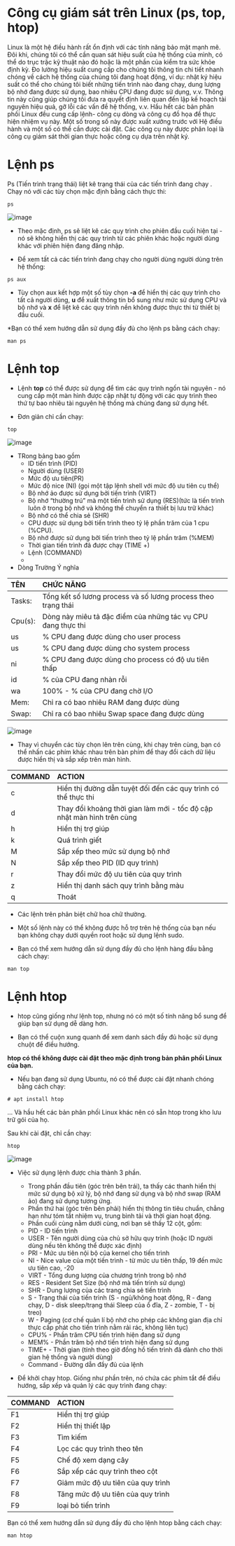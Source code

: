 # Công cụ giám sát trên Linux (ps, top, htop)

Linux là một hệ điều hành rất ổn định với các tính năng bảo mật mạnh mẽ. Đôi khi, chúng tôi có thể cần quan sát hiệu suất của hệ thống của mình, có thể do trục trặc kỹ thuật nào đó hoặc là một phần của kiểm tra sức khỏe định kỳ. Đo lường hiệu suất cung cấp cho chúng tôi thông tin chi tiết nhanh chóng về cách hệ thống của chúng tôi đang hoạt động, ví dụ: nhật ký hiệu suất có thể cho chúng tôi biết những tiến trình nào đang chạy, dung lượng bộ nhớ đang được sử dụng, bao nhiêu CPU đang được sử dụng, v.v. Thông tin này cũng giúp chúng tôi đưa ra quyết định liên quan đến lập kế hoạch tài nguyên hiệu quả, gỡ lỗi các vấn đề hệ thống, v.v. Hầu hết các bản phân phối Linux đều cung cấp lệnh- công cụ dòng và công cụ đồ họa để thực hiện nhiệm vụ này. Một số trong số này được xuất xưởng trước với Hệ điều hành và một số có thể cần được cài đặt. Các công cụ này được phân loại là công cụ giám sát thời gian thực hoặc công cụ dựa trên nhật ký. 
# Lệnh ps

Ps (Tiến trình trạng thái) liệt kê trạng thái của các tiến trình đang chạy . Chạy nó với các tùy chọn mặc định bằng cách thực thi:
```
ps
```
![image](https://user-images.githubusercontent.com/91528234/197142804-e64031ed-7df3-4e32-98a9-65a6bdf407bc.png)



* Theo mặc định, ps sẽ liệt kê các quy trình cho phiên đầu cuối hiện tại - nó sẽ không hiển thị các quy trình từ các phiên khác hoặc người dùng khác với phiên hiện đang đăng nhập.

* Để xem tất cả các tiến trình đang chạy cho người dùng người dùng trên hệ thống:
```
ps aux
```

* Tùy chọn aux kết hợp một số tùy chọn **-a** để hiển thị các quy trình cho tất cả người dùng, **u** để xuất thông tin bổ sung như mức sử dụng CPU và bộ nhớ và **x** để liệt kê các quy trình nền không được thực thi từ thiết bị đầu cuối.

*Bạn có thể xem hướng dẫn sử dụng đầy đủ cho lệnh ps bằng cách chạy:
```
man ps
```
# Lệnh top

* Lệnh **top** có thể được sử dụng để tìm các quy trình ngốn tài nguyên - nó cung cấp một màn hình được cập nhật tự động với các quy trình theo thứ tự bao nhiêu tài nguyên hệ thống mà chúng đang sử dụng hết.

* Đơn giản chỉ cần chạy:
```
top
```
![image](https://user-images.githubusercontent.com/91528234/197145354-554f4959-6c44-4486-a9e7-b56aa3aeef62.png)

* TRong bảng bao gồm
  * ID tiến trình (PID)
  * Người dùng (USER)
  * Mức độ ưu tiên(PR)
  * Mức độ nice (NI) (gọi một tập lệnh shell với mức độ ưu tiên cụ thể)
  * Bộ nhớ ảo được sử dụng bởi tiến trình (VIRT)
  * Bộ nhớ “thường trú” mà một tiến trình sử dụng (RES)(tức là tiến trình luôn ở trong bộ nhớ và không thể chuyển ra thiết bị lưu trữ khác)
  * Bộ nhớ có thể chia sẻ (SHR)
  * CPU được sử dụng bởi tiến trình theo tỷ lệ phần trăm của 1 cpu (%CPU).
  * Bộ nhớ được sử dụng bởi tiến trình theo tỷ lệ phần trăm (%MEM)
  * Thời gian tiến trình đã được chạy (TIME +)
  * Lệnh (COMMAND)
  * 
* Dòng	Trường	Ý nghĩa

|TÊN| CHỨC NĂNG	 |
| :---- | :---- |
Tasks:	| Tổng kết số lương process và số lương process theo trạng thái
Cpu(s):	|Dòng này miêu tả đặc điểm của những tác vụ CPU đang thực thi
 us	| % CPU đang được dùng cho user process
us	| % CPU đang được dùng cho system process
 ni	| % CPU đang được dùng cho process có độ ưu tiên thấp
id	| % của CPU đang nhàn rỗi
 wa	| 100% - % của CPU đang chờ I/O
Mem:	| Chỉ ra có bao nhiêu RAM đang được dùng
Swap:	| Chỉ ra có bao nhiêu Swap space đang được dùng


![image](https://user-images.githubusercontent.com/91528234/197159433-0e4c332a-6ddb-4ba2-aa2f-77c7264e30ca.png)


* Thay vì chuyển các tùy chọn lên trên cùng, khi chạy trên cùng, bạn có thể nhấn các phím khác nhau trên bàn phím để thay đổi cách dữ liệu được hiển thị và sắp xếp trên màn hình.

|COMMAND| 	ACTION |
| :---- | :---- |
c | Hiển thị đường dẫn tuyệt đối đến các quy trình có thể thực thi
d | Thay đổi khoảng thời gian làm mới - tốc độ cập nhật màn hình trên cùng
h | Hiển thị trợ giúp
k | Quá trình giết
M | Sắp xếp theo mức sử dụng bộ nhớ
N | Sắp xếp theo PID (ID quy trình)
r | Thay đổi mức độ ưu tiên của quy trình
z | Hiển thị danh sách quy trình bằng màu
q | Thoát

* Các lệnh trên phân biệt chữ hoa chữ thường.

* Một số lệnh này có thể không được hỗ trợ trên hệ thống của bạn nếu bạn không chạy dưới quyền root hoặc sử dụng lệnh sudo.

* Bạn có thể xem hướng dẫn sử dụng đầy đủ cho lệnh hàng đầu bằng cách chạy:

```
man top
```

# Lệnh htop

* htop cũng giống như lệnh top, nhưng nó có một số tính năng bổ sung để giúp bạn sử dụng dễ dàng hơn.

* Bạn có thể cuộn xung quanh để xem danh sách đầy đủ hoặc sử dụng chuột để điều hướng.

**htop có thể không được cài đặt theo mặc định trong bản phân phối Linux của bạn.**

* Nếu bạn đang sử dụng Ubuntu, nó có thể được cài đặt nhanh chóng bằng cách chạy:
```
# apt install htop
```
… Và hầu hết các bản phân phối Linux khác nên có sẵn htop trong kho lưu trữ gói của họ.

Sau khi cài đặt, chỉ cần chạy:
```
htop
```
![image](https://user-images.githubusercontent.com/91528234/197145460-b71f59b1-4adb-4938-8b96-03d153375ae9.png)

* Việc sử dụng lệnh được chia thành 3 phần.

  * Trong phần đầu tiên (góc trên bên trái), ta thấy các thanh hiển thị mức sử dụng bộ xử lý, bộ nhớ đang sử dụng và bộ nhớ swap (RAM ảo) đang sử dụng tương ứng.
  * Phần thứ hai (góc trên bên phải) hiển thị thông tin tiêu chuẩn, chẳng hạn như tóm tắt nhiệm vụ, trung bình tải và thời gian hoạt động.
  * Phần cuối cùng nằm dưới cùng, nơi bạn sẽ thấy 12 cột, gồm:
  * PID - ID tiến trình
  * USER - Tên người dùng của chủ sở hữu quy trình (hoặc ID người dùng nếu tên không thể được xác định)
  * PRI - Mức ưu tiên nội bộ của kernel cho tiến trình
  * NI - Nice value của một tiến trình - từ mức ưu tiên thấp, 19 đến mức ưu tiên cao, -20
  * VIRT - Tổng dung lượng của chương trình trong bộ nhớ
  * RES - Resident Set Size (bộ nhớ mà tiến trình sử dụng)
  * SHR - Dung lượng của các trang chia sẻ tiến trình
  * S - Trạng thái của tiến trình (S - ngủ/không hoạt động, R - đang chạy, D - disk sleep/trạng thái Sleep của ổ đĩa, Z - zombie, T - bị treo)
  * W - Paging (cơ chế quản lí bộ nhớ cho phép các không gian địa chỉ thực cấp phát cho tiến trình nằm rải rác, không liên tục)
  * CPU% - Phần trăm CPU tiến trình hiện đang sử dụng
  * MEM% - Phần trăm bộ nhớ tiến trình hiện đang sử dụng
  * TIME+ - Thời gian (tính theo giờ đồng hồ tiến trình đã dành cho thời gian hệ thống và người dùng)
  * Command - Đường dẫn đầy đủ của lệnh
 
* Để khởi chạy htop. Giống như phần trên, nó chứa các phím tắt để điều hướng, sắp xếp và quản lý các quy trình đang chạy:

|COMMAND| 	ACTION |
| :---- | :---- |
F1 | Hiển thị trợ giúp
F2 | Hiển thị thiết lập
F3 | Tìm kiếm
F4 | Lọc các quy trình theo tên
F5 | Chế độ xem dạng cây
F6 | Sắp xếp các quy trình theo cột
F7 | Giảm mức độ ưu tiên của quy trình
F8 | Tăng mức độ ưu tiên của quy trình
F9 | loại bỏ tiến trình 

Bạn có thể xem hướng dẫn sử dụng đầy đủ cho lệnh htop bằng cách chạy:

```
man htop
```
